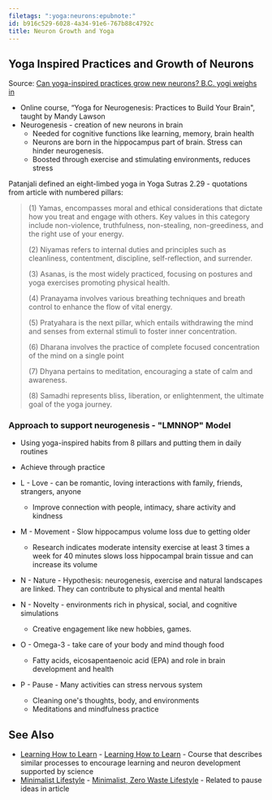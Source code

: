 ```yaml
---
filetags: ":yoga:neurons:epubnote:"
id: b916c529-6028-4a34-91e6-767b88c4792c
title: Neuron Growth and Yoga
---
```


## Yoga Inspired Practices and Growth of Neurons

Source: [Can yoga-inspired practices grow new neurons? B.C. yogi weighs
in](https://www.eaglevalleynews.com/home2/can-yoga-inspired-practices-grow-new-neurons-bc-yogi-weighs-in-7775215)

- Online course, “Yoga for Neurogenesis: Practices to Build Your Brain",
  taught by Mandy Lawson
- Neurogenesis - creation of new neurons in brain
  - Needed for cognitive functions like learning, memory, brain health
  - Neurons are born in the hippocampus part of brain. Stress can hinder
    neurogenesis.
  - Boosted through exercise and stimulating environments, reduces
    stress

Patanjali defined an eight-limbed yoga in Yoga Sutras 2.29 - quotations
from article with numbered pillars:

> \(1\) Yamas, encompasses moral and ethical considerations that dictate
> how you treat and engage with others. Key values in this category
> include non-violence, truthfulness, non-stealing, non-greediness, and
> the right use of your energy.
>
> \(2\) Niyamas refers to internal duties and principles such as
> cleanliness, contentment, discipline, self-reflection, and surrender.
>
> \(3\) Asanas, is the most widely practiced, focusing on postures and
> yoga exercises promoting physical health.
>
> \(4\) Pranayama involves various breathing techniques and breath
> control to enhance the flow of vital energy.
>
> \(5\) Pratyahara is the next pillar, which entails withdrawing the
> mind and senses from external stimuli to foster inner concentration.
>
> \(6\) Dharana involves the practice of complete focused concentration
> of the mind on a single point
>
> \(7\) Dhyana pertains to meditation, encouraging a state of calm and
> awareness.
>
> \(8\) Samadhi represents bliss, liberation, or enlightenment, the
> ultimate goal of the yoga journey.

### Approach to support neurogenesis - "LMNNOP" Model

- Using yoga-inspired habits from 8 pillars and putting them in daily
  routines

- Achieve through practice

- L - Love - can be romantic, loving interactions with family, friends,
  strangers, anyone

  - Improve connection with people, intimacy, share activity and
    kindness

- M - Movement - Slow hippocampus volume loss due to getting older

  - Research indicates moderate intensity exercise at least 3 times a
    week for 40 minutes slows loss hippocampal brain tissue and can
    increase its volume

- N - Nature - Hypothesis: neurogenesis, exercise and natural landscapes
  are linked. They can contribute to physical and mental health

- N - Novelty - environments rich in physical, social, and cognitive
  simulations

  - Creative engagement like new hobbies, games.

- O - Omega-3 - take care of your body and mind though food

  - Fatty acids, eicosapentaenoic acid (EPA) and role in brain
    development and health

- P - Pause - Many activities can stress nervous system

  - Cleaning one's thoughts, body, and environments
  - Meditations and mindfulness practice

## See Also

- [Learning How to Learn](../370-education-learning-how-to-learn) -
  [Learning How to Learn](id:1e2563ae-4b97-423c-a719-8e2eb9d6db03) -
  Course that describes similar processes to encourage learning and
  neuron development supported by science
- [Minimalist
  Lifestyle](../158-psychology-applied-environment-minimalist-lifestyle) -
  [Minimalist, Zero Waste
  Lifestyle](id:df69cada-d197-4508-9ae0-12affb79dfd0) - Related to pause
  ideas in article
